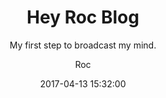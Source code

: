---
layout:     post
title:      "Hey Roc Blog"
subtitle:   "My first step to broadcast my mind."
date:       2017-04-13 15:32:00
author:     "Roc"
header-img: http://omjk76pbk.bkt.clouddn.com/lmns/b47aa9bdgw1e3srs5sk9mj.jpg
catalog: true
tags:
    - 生活
---